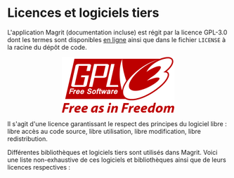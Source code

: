 # Licences et logiciels tiers

L'application Magrit (documentation incluse) est régit par la licence GPL-3.0 dont les termes sont disponibles [en ligne](https://www.gnu.org/licenses/gpl-3.0-standalone.html)
ainsi que dans le fichier `LICENSE` à la racine du dépôt de code.

<div style="text-align: center;">
    <img src="./img/256px-GPLv3_Logo.png" alt="GPL-3.0 Logo" style="margin: auto; border: none !important;">
</div>

Il s'agit d'une licence garantissant le respect des principes du logiciel libre : libre accès au code source, libre utilisation, libre modification, libre redistribution.

Différentes bibliothèques et logiciels tiers sont utilisés dans Magrit. Voici une liste non-exhaustive de ces logiciels et bibliothèques ainsi que de leurs licences respectives :

